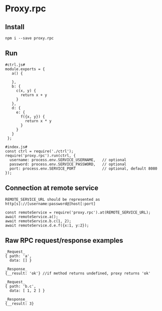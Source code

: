 # Proxy.rpc

## Install

```$xslt
npm i --save proxy.rpc 
```

## Run

```
#ctrl.js#
module.exports = {
   a() {
       
   },
   b: {
     c(x, y) {
       return x + y
     }
   },
   d: {
     e: {
       f({x, y}) {
         return x * y
       }
     }
   }
 };
```

```
#index.js#
const ctrl = require('./ctrl');
require('proxy.rpc').run(ctrl, {
  username: process.env.SERVICE_USERNAME,   // optional
  password: process.env.SERVICE_PASSWORD,   // optional
  port: process.env.SERVICE_PORT            // optional, default 8080
});
```

## Connection at remote service

```
REMOTE_SERVICE_URL should be represented as 
http[s]://[username:password@]host[:port]
```

```
const remoteService = require('proxy.rpc').at(REMOTE_SERVICE_URL);  
await remoteService.a();
await remoteService.b.c(1, 2);
await remoteService.d.e.f({x:1, y:2});
``` 


## Raw RPC request/response examples 
```
_Request_
{ path: 'a',
  data: [] }
  
_Response_
{__result: 'ok'} //if method returns undefined, proxy returns 'ok' 
```
```
_Request_
{ path: 'b.c',
  data: [ 1, 2 ] }
  
_Response_
{__result: 3}
```